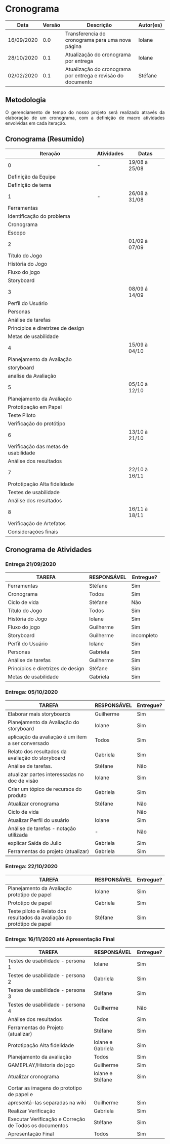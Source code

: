 # Cronograma

Data | Versão | Descrição | Autor(es)
---------- | --- | -------------------------------------------------| -----
16/09/2020 | 0.0 | Transferencia do cronograma para uma nova página | Iolane
28/10/2020 | 0.1 | Atualização do cronograma por entrega| Iolane
02/02/2020 | 0.1 | Atualização do cronograma por entrega e revisão do documento | Stéfane

## Metodologia

<p align="justify">O gerenciamento de tempo  do nosso projeto será realizado através da elaboração de um cronograma, com a definição de macro atividades envolvidas em cada iteração. </p>

## Cronograma (Resumido)

Iteração | Atividades |Datas
------ | ------- | ------
0 | -|19/08 à 25/08
 | Definição da Equipe | 
 |Definição de tema | 
1 | - | 26/08 à 31/08
| Ferramentas |
|Identificação do problema |
|Cronograma |
| Escopo |
2 | | 01/09 à 07/09
|Título do Jogo |
| História do Jogo |
| Fluxo do jogo |
| Storyboard |
3 | | 08/09 á 14/09
| Perfil do Usuário |
| Personas |
| Análise de tarefas |
| Princípios e diretrizes de design |
| Metas de usabilidade |
4 | | 15/09 à 04/10
| Planejamento da Avaliação |
| storyboard |
| analise da Avaliação |
5 | | 05/10 à 12/10
| Planejamento da Avaliação |
| Prototipação em Papel |
| Teste Piloto |
| Verificação do protótipo |
6 | | 13/10 à 21/10
| Verificação das metas de usabilidade |
| Análise dos resultados |
7 | | 22/10 à 16/11
| Prototipação Alta fidelidade |
| Testes de usabilidade |
| Análise dos resultados |
8 | | 16/11 à 18/11
| Verificação de Artefatos |
|Considerações finais |

## Cronograma de Atividades

### Entrega 21/09/2020

TAREFA	|	RESPONSÁVEL | Entregue?
------  | ----------- | ---------
Ferramentas	| 	Stéfane | Sim
Cronograma | Todos | Sim
Ciclo de vida |	Stéfane | Não
Título do Jogo | Todos | Sim
História do Jogo |	Iolane | Sim
Fluxo do jogo | Guilherme | Sim
Storyboard | Guilherme | incompleto
Perfil do Usuário |	Iolane | Sim
Personas |	Gabriela | Sim
Análise de tarefas | Guilherme | Sim
Princípios e diretrizes de design |	Stéfane | Sim
Metas de usabilidade | Gabriela | Sim

### Entrega: 05/10/2020

TAREFA |	RESPONSÁVEL | Entregue?
------ | ------- | -------
Elaborar mais storyboards |	Guilherme | Sim
Planejamento da Avaliação do storyboard | Iolane | Sim
aplicação da avaliação	é um item a ser conversado |	Todos | Sim
Relato dos resultados da avaliação do storyboard |	Gabriela | Sim
Análise de tarefas.	|	Stéfane | Não
atualizar partes interessadas no doc de visão |Iolane | Sim
Criar um tópico de recursos do produto |	Gabriela | Sim
Atualizar cronograma |	Stéfane | Não
Ciclo de vida | | Não
Atualizar Perfil do usuário | Iolane | Sim
Análise de tarefas - notação utilizada | - | Não	
explicar Saída do Julio | Gabriela | Sim
Ferramentas do projeto (atualizar) | Gabriela | Sim
	
### Entrega: 22/10/2020

TAREFA |	RESPONSÁVEL | Entregue?
------ | ------- | -------
Planejamento da Avaliação prototipo de papel | Iolane | Sim
Prototipo de papel | Gabriela | Sim
Teste piloto e Relato dos resultados da avaliação do protótipo de papel | Stéfane | Sim

### Entrega: 16/11/2020 até Apresentação Final

TAREFA |	RESPONSÁVEL | Entregue?
------ | ------- | -------
| Testes de usabilidade - persona 1  |  Iolane  |  Sim  |
| Testes de usabilidade - persona 2  |  Gabriela  |  Sim  |
| Testes de usabilidade - persona 3  |  Stéfane   |  Sim  |
| Testes de usabilidade - persona 4  |  Guilherme  |  Não |
| Análise dos resultados | Todos   |  Sim  |
| Ferramentas do Projeto (atualizar) | Stéfane   |  Sim  |
| Prototipação Alta fidelidade  |  Iolane e Gabriela  |  Sim  |
| Planejamento da avaliação  |  Todos  | Sim   |
| GAMEPLAY/Historia do jogo  | Guilherme   | Sim   |
| Atualizar cronograma |  Iolane e Stéfane  | Sim   |
| Cortar as imagens do prototipo de papel e 
apresentá-las separadas na wiki  | Guilherme   |  Sim  |
| Realizar Verificação  |   Gabriela | Sim   |
| Executar Verificação e Correção de Todos os documentos  | Stéfane   | Sim   |
| Apresentação Final  |  Todos  |  Sim  |


